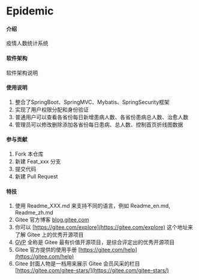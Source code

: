 # Epidemic

#### 介绍
疫情人数统计系统

#### 软件架构
软件架构说明

#### 使用说明

1.  整合了SpringBoot、SpringMVC、Mybatis、SpringSecurity框架
2.  实现了用户权限分配和身份验证
3.  普通用户可以查看各省份每日新增患病人数、各省份患病总人数、治愈人数
4.  管理员可以修改删除添加各省份每日患病、总人数、控制首页折线图数据

#### 参与贡献

1.  Fork 本仓库
2.  新建 Feat_xxx 分支
3.  提交代码
4.  新建 Pull Request


#### 特技

1.  使用 Readme\_XXX.md 来支持不同的语言，例如 Readme\_en.md, Readme\_zh.md
2.  Gitee 官方博客 [blog.gitee.com](https://blog.gitee.com)
3.  你可以 [https://gitee.com/explore](https://gitee.com/explore) 这个地址来了解 Gitee 上的优秀开源项目
4.  [GVP](https://gitee.com/gvp) 全称是 Gitee 最有价值开源项目，是综合评定出的优秀开源项目
5.  Gitee 官方提供的使用手册 [https://gitee.com/help](https://gitee.com/help)
6.  Gitee 封面人物是一档用来展示 Gitee 会员风采的栏目 [https://gitee.com/gitee-stars/](https://gitee.com/gitee-stars/)
